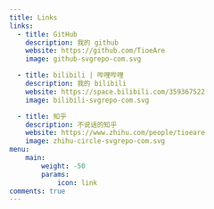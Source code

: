 ```yaml
---
title: Links
links:
  - title: GitHub
    description: 我的 github
    website: https://github.com/TioeAre
    image: github-svgrepo-com.svg

  - title: bilibili | 哔哩哔哩
    description: 我的 bilibili
    website: https://space.bilibili.com/359367522
    image: bilibili-svgrepo-com.svg

  - title: 知乎
    description: 不说话的知乎
    website: https://www.zhihu.com/people/tioeare
    image: zhihu-circle-svgrepo-com.svg
menu:
    main: 
        weight: -50
        params:
            icon: link
comments: true
---
```


